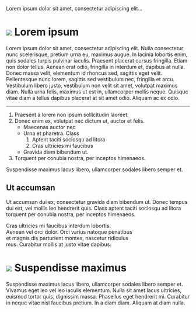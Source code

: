 Lorem ipsum dolor sit amet, consectetur adipiscing elit...

# ![](icon-list) Lorem ipsum
Lorem ipsum dolor sit amet, consectetur adipiscing elit. 
Nulla consectetur nunc scelerisque, pretium urna eu, maximus 
augue. In lacinia lobortis enim, quis sodales turpis pulvinar 
iaculis. Praesent placerat cursus fringilla. Etiam non dolor 
tellus. Aenean erat odio, fringilla in interdum et, dapibus at 
nulla. Donec massa velit, elementum id rhoncus sed, sagittis 
eget velit. Pellentesque nunc lorem, sagittis sed vestibulum 
nec, fringilla et arcu. Vestibulum libero justo, vestibulum
non velit sit amet, volutpat maximus diam. Nulla urna felis, 
maximus ut est in, ullamcorper mollis neque. Quisque vitae diam
a tellus dapibus placerat at sit amet odio. Aliquam ac ex odio.

___

1. Praesent a lorem non ipsum sollicitudin laoreet. 
2. Donec enim ex,
volutpat nec dictum ut, auctor et felis. 
    - Maecenas auctor nec 
    + Urna et pharetra. Class 
        1. Aptent taciti sociosqu ad litora
        2. Cras ultricies mi faucibus
    * Gravida diam bibendum ut. 
3. Torquent per conubia nostra, per inceptos himenaeos.

  Suspendisse maximus lacus libero, ullamcorper sodales libero 
semper et.

## Ut accumsan ##
Ut accumsan dui ex, consectetur gravida diam bibendum ut. 
Donec tempus dui est, vel mollis leo hendrerit quis. Class 
aptent taciti sociosqu ad litora torquent per conubia nostra, 
per inceptos himenaeos. 

Cras ultricies mi faucibus interdum lobortis.\
Aenean vel orci dolor. Orci varius natoque penatibus\
et magnis dis parturient montes, nascetur ridiculus\
mus. Curabitur mollis at justo vitae dapibus.

# ![](icon-book) Suspendisse maximus
Suspendisse maximus lacus libero, ullamcorper sodales libero 
semper et. Vivamus eget leo vel leo iaculis elementum. Nulla 
sit amet lacus ultricies, euismod tortor quis, dignissim massa. 
Phasellus eget hendrerit mi. Curabitur in neque vitae nisl 
faucibus pretium. In a diam diam. Aliquam at diam nulla.






